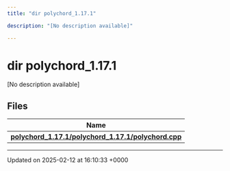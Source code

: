 ```yaml
---
title: "dir polychord_1.17.1"

description: "[No description available]"

---
```


# dir polychord_1.17.1

[No description available]

## Files

| Name           |
| -------------- |
| **[polychord_1.17.1/polychord_1.17.1/polychord.cpp](/documentation/code/files/polychord__1_817_81_2polychord_8cpp/#file-polychord-1-17-1-polychord-1-17-1-polychord-cpp)**  |






-------------------------------

Updated on 2025-02-12 at 16:10:33 +0000
